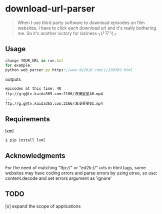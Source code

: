 # download-url-parser

> When I use third party software to download episodes on film websites, I have to click each download url and it's really bothering me. 
  So it's another victory for laziness ╮(╯▽╰)╭

## Usage

```js
change YOUR_URL in run.bat
for example:
python web_parser.py https://www.dy2018.com/i/100389.html
```

outputs

```
episodes at this time: 40
ftp://g:g@tv.kaida365.com:2166/浪漫星星40.mp4
...
ftp://g:g@tv.kaida365.com:2166/浪漫星星01.mp4
```

## Requirements

lxml

```
$ pip install lxml
```

## Acknowledgments

For the need of matching "ftp://" or "ed2k://" urls in html tags, some websites may have coding errors and parse errors by using etree, so use: content.decode and set errors argument as 'ignore'

## TODO

[x] expand the scope of applications

